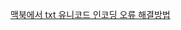 

[맥북에서 txt 유니코드 인코딩 오류 해결방법](https://blog.naver.com/PostView.nhn?blogId=tears1124&logNo=222280050565)
<br/>

[]()
<br/>

[]()
<br/>

[]()
<br/>

[]()
<br/>

[]()
<br/>

[]()
<br/>

[]()
<br/>


